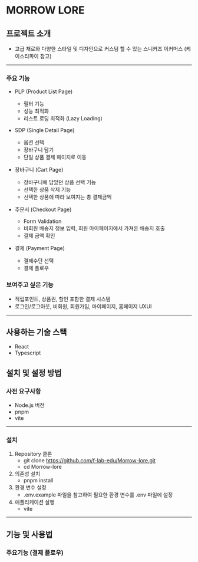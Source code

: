 # MORROW LORE
## 프로젝트 소개
- 고급 재료와 다양한 스타일 및 디자인으로 커스텀 할 수 있는 스니커즈 이커머스 (케이스티파이 참고)
---
### 주요 기능
- PLP (Product List Page)
  - 필터 기능
  - 성능 최적화
  - 리스트 로딩 최적화 (Lazy Loading)

- SDP (Single Detail Page)
  - 옵션 선택
  - 장바구니 담기
  - 단일 상품 결제 페이지로 이동

- 장바구니 (Cart Page)
  - 장바구니에 담았던 상품 선택 기능
  - 선택한 상품 삭제 기능
  - 선택한 상품에 따라 보여지는 총 결제금액

- 주문서 (Checkout Page)
  - Form Validation
  - 비회원 배송지 정보 입력, 회원 마이페이지에서 가져온 배송지 호출
  - 결제 금액 확인
 
- 결제 (Payment Page)
  - 결제수단 선택
  - 결제 플로우

### 보여주고 싶은 기능
- 적립포인트, 상품권, 할인 포함한 결제 시스템
- 로그인/로그아웃, 비회원, 회원가입, 마이페이지, 홈페이지 UXUI
---
## 사용하는 기술 스택
- React
- Typescript

## 설치 및 설정 방법
### 사전 요구사항
- Node.js 버전
- pnpm
- vite
---

### 설치
1. Repository 클론
   - git clone https://github.com/f-lab-edu/Morrow-lore.git
   - cd Morrow-lore
2. 의존성 설치
   - pnpm install
3. 환경 변수 설정
   - .env.example 파일을 참고하여 필요한 환경 변수를 .env 파일에 설정
4. 애플리케이션 실행
   - vite 
---

## 기능 및 사용법
### 주요기능 (결제 플로우)
